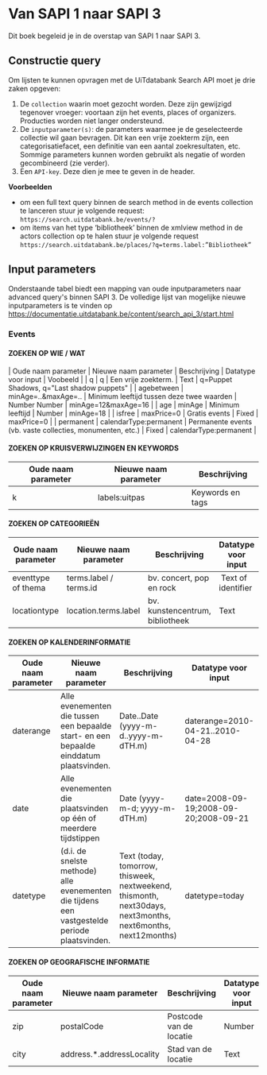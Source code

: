 ---
---

# Van SAPI 1 naar SAPI 3 

Dit boek begeleid je in de overstap van SAPI 1 naar SAPI 3.

## Constructie query

Om lijsten te kunnen opvragen met de UiTdatabank Search API moet je drie zaken opgeven:

1. De ```collection``` waarin moet gezocht worden. Deze zijn gewijzigd tegenover vroeger: voortaan zijn het events, places of organizers. Producties worden niet langer ondersteund.
2. De ```inputparameter(s)```: de parameters waarmee je de geselecteerde collectie wil gaan bevragen. Dit kan een vrije zoekterm zijn, een categorisatiefacet, een definitie van een aantal zoekresultaten, etc. Sommige parameters kunnen worden gebruikt als negatie of worden gecombineerd (zie verder).
3. Een ```API-key```. Deze dien je mee te geven in de header.

**Voorbeelden**
- om een full text query binnen de search method in de events collection te lanceren stuur je volgende request: ```https://search.uitdatabank.be/events/?```
- om items van het type ‘bibliotheek’ binnen de xmlview method in de actors collection op te halen stuur je volgende request ```https://search.uitdatabank.be/places/?q=terms.label:”Bibliotheek”```

## Input parameters

Onderstaande tabel biedt een mapping van oude inputparameters naar advanced query's binnen SAPI 3.
De volledige lijst van mogelijke nieuwe inputparameters is te vinden op https://documentatie.uitdatabank.be/content/search_api_3/start.html

### Events

#### ZOEKEN OP WIE / WAT

| Oude naam parameter | Nieuwe naam parameter | Beschrijving | Datatype voor input | Voobeeld |
| q | q | Een vrije zoekterm.  | Text | q=Puppet Shadows, q="Last shadow puppets" |
| agebetween | minAge=..&maxAge=.. | Minimum leeftijd tussen deze twee waarden  | Number Number | minAge=12&maxAge=16 |
| age | minAge | Minimum leeftijd | Number | minAge=18 |
| isfree | maxPrice=0 | Gratis events | Fixed | maxPrice=0 |
| permanent | calendarType:permanent | Permanente events (vb. vaste collecties, monumenten, etc.) | Fixed | calendarType:permanent |

#### ZOEKEN OP KRUISVERWIJZINGEN EN KEYWORDS

| Oude naam parameter | Nieuwe naam parameter | Beschrijving |
| -- | -- | -- |
| k | labels:uitpas | Keywords en tags |


#### ZOEKEN OP CATEGORIEËN

| Oude naam parameter | Nieuwe naam parameter | Beschrijving | Datatype voor input | Voorbeeld |
| -- | -- | -- | -- | -- | 
| eventtype of thema | terms.label / terms.id | bv. concert, pop en rock | Text of identifier |terms.label:"Concert" / terms.id:"0.50.4.0.0" |
| locationtype | location.terms.label | bv. kunstencentrum, bibliotheek  | Text | location.terms.label:"Bibliotheek" / location.terms.id:kI7uAyn2uUu9VV6Z3uWZTA |

#### ZOEKEN OP KALENDERINFORMATIE

| Oude naam parameter | Nieuwe naam parameter | Beschrijving | Datatype voor input | Voorbeeld |
| -- | -- | -- | -- | -- | 
| daterange | Alle evenementen die tussen een bepaalde start- en een bepaalde einddatum plaatsvinden. | Date..Date (yyyy-m-d..yyyy-m-dTH.m) | daterange=2010-04-21..2010-04-28 |
| date | Alle evenementen die plaatsvinden op één of meerdere tijdstippen | Date (yyyy-m-d; yyyy-m-dTH.m) | date=2008-09-19;2008-09-20;2008-09-21 |
| datetype | (d.i. de snelste methode) alle evenementen die tijdens een vastgestelde periode plaatsvinden. | Text (today, tomorrow, thisweek, nextweekend, thismonth, next30days, next3months, next6months, next12months) | datetype=today |

#### ZOEKEN OP GEOGRAFISCHE INFORMATIE

| Oude naam parameter | Nieuwe naam parameter | Beschrijving | Datatype voor input | Voorbeeld |
| -- | -- | -- | -- | -- | 
| zip | postalCode | Postcode van de locatie | Number | postalCode=2020 |
| city | address.\*.addressLocality | Stad van de locatie | Text | address.\*.addressLocality:Antwerpen |
